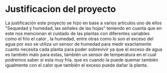 # Justificacion del proyecto
La justificación este proyecto se hizo en base a varios artículos uno de ellos  "Sequedad y humedad, las señales de las hojas" teniendo en cuanta que en este nos mencionan el cuidado de las plantas con diferentes variables como el frio el calor , la humedad,  entre otras como lo son el exceso del agua por eso se utiliza un sensor de humedad para medir exactamente cuanto necesita cada planta para poder sobrevivir ya que el exceso de agua es también malo para estas, también un sensor de temperatura en el cual podremos saber si esta muy fría, que es cuando la puede quemar también igualmente con el calor que también el exceso puede dañar la planta.
